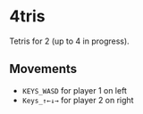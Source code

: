 # 4tris

Tetris for 2 (up to 4 in progress).

## Movements

* `KEYS_WASD` for player 1 on left
* `Keys_↑←↓→` for player 2 on right


